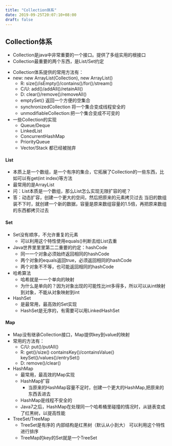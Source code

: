 ```yaml
---
title: "Collection体系"
date: 2019-09-25T20:07:10+08:00
draft: false
---
```

## Collection体系
- Collection是java中非常重要的一个接口。提供了多组实用的根接口
- Collection最重要的两个东西，是List/Set约定
 <!--more-->
- Collection体系提供的常用方法有：
- new: new ArrayList(Collection), new ArrayList() 
  - R: size()/isEmpty()/contains()/for()/stream() 
  - C/U: add()/addAll()/retainAll() 
  - D: clear()/remove()/removeAll()
  - emptySet() 返回一个方便的空集合
  - synchronizedCollection 将一个集合变成线程安全的
  - unmodifiableCollection:把一个集合变成不可变的
- 一些Collection的实现
  -  Queue/Deque
  -  LinkedList
  -  ConcurrentHashMap
  -  PriorityQueue
  -  Vector/Stack  都已经被抛弃

#### List
- 本质上是一个数组，是一个有序的集合，它拓展了Collection的一些东西，比如可以有get(int index)等方法
- 最常用的是ArrayList
-  问：List本质是一个数组，那么List怎么实现无限扩容的呢？
  -   答：动态扩容，创建一个更大的空间，然后把原来的元素拷贝过去
当旧的数组装不下时，就创建一个新的数据，容量是原来数组容量的1.5倍，再把原来数组的东西都拷贝过去

#### Set
- Set没有顺序，不允许重复的元素
  - 可以利用这个特性使用equals()判断去给List去重
- Java世界⾥里里第⼆二重要的约定：hashCode
  - 同⼀一个对象必须始终返回相同的hashCode
  - 两个对象的equals返回true，必须返回相同的hashCode
  - 两个对象不不等，也可能返回相同的hashCode
- 哈希算法
  - 哈希就是⼀一个单向的映射
  - 为什么是单向的？因为对象出现的可能性比int多得多，所以可以从int映射到对象，不能从对象映射到int
- HashSet
  - 是最常用，最高效的Set实现
  - HashSet是无序的，有需要可以用LinkedHashSet

#### Map
- Map没有继承Collection接口，Map提供key到value的映射
- 常用的方法有：
  - C/U: put()/putAll()
  - R: get()/size()  containsKey()/containsValue() keySet()/values()/entrySet() 
  - D: remove()/clear()
- HashMap
  - 最常用，最高效的Map实现
  - HashMap扩容  
    - 当原来的HashMap容量不足时，创建一个更大的HashMap,把原来的东西丢进去
  - HashMap是线程不安全的
  - Java7之后，HashMap在处理同一个哈希桶里碰撞的情况时，从链表变成了红黑树，以提高性能
- TreeSet/TreeMap
  - TreeSet是有序的  内部结构是红黑树（默认从小到大）  可以利用这个特性 进行排序
  - TreeMap的key的Set就是一个TreeSet